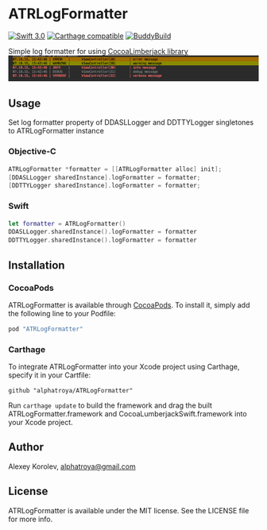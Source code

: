 # ATRLogFormatter
[![Swift 3.0](https://img.shields.io/badge/Swift%203.0-Compatible-green.svg)]() [![Carthage compatible](https://img.shields.io/badge/Carthage-compatible-4BC51D.svg?style=flat)](https://github.com/Carthage/Carthage) [![BuddyBuild](https://dashboard.buddybuild.com/api/statusImage?appID=5881ac3b763f890100da95b8&branch=master&build=latest)](https://dashboard.buddybuild.com/apps/5881ac3b763f890100da95b8/build/latest?branch=master)

Simple log formatter for using [CocoaLimberjack library](https://github.com/CocoaLumberjack/CocoaLumberjack)<br>![image](/img/screenshot1.png)

## Usage
Set log formatter property of DDASLLogger and DDTTYLogger singletones to ATRLogFormatter instance

### Objective-C

```Objective-C
ATRLogFormatter *formatter = [[ATRLogFormatter alloc] init];
[DDASLLogger sharedInstance].logFormatter = formatter;  
[DDTTYLogger sharedInstance].logFormatter = formatter;
```

### Swift

```Swift
let formatter = ATRLogFormatter()
DDASLLogger.sharedInstance().logFormatter = formatter  
DDTTYLogger.sharedInstance().logFormatter = formatter
```

## Installation
### CocoaPods
ATRLogFormatter is available through [CocoaPods](http://cocoapods.org). To install it, simply add the following line to your Podfile:

```ruby
pod "ATRLogFormatter"
```

### Carthage
To integrate ATRLogFormatter into your Xcode project using Carthage, specify it in your Cartfile:

```ogdl
github "alphatroya/ATRLogFormatter"
```

Run `carthage update` to build the framework and drag the built ATRLogFormatter.framework and CocoaLumberjackSwift.framework into your Xcode project.

## Author
Alexey Korolev, alphatroya@gmail.com

## License
ATRLogFormatter is available under the MIT license. See the LICENSE file for more info.

